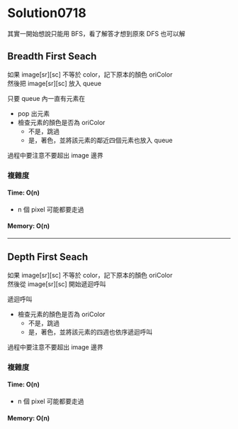# Solution0718

其實一開始想說只能用 BFS，看了解答才想到原來 DFS 也可以解

## Breadth First Seach

如果 image[sr][sc] 不等於 color，記下原本的顏色 oriColor  
然後把 image[sr][sc] 放入 queue

只要 queue 內一直有元素在
- pop 出元素
- 檢查元素的顏色是否為 oriColor
  - 不是，跳過
  - 是，著色，並將該元素的鄰近四個元素也放入 queue

過程中要注意不要超出 image 邊界

### 複雜度

#### Time: O(n)
- n 個 pixel 可能都要走過

#### Memory: O(n)

---

## Depth First Seach

如果 image[sr][sc] 不等於 color，記下原本的顏色 oriColor  
然後從 image[sr][sc] 開始遞迴呼叫

遞迴呼叫
- 檢查元素的顏色是否為 oriColor
  - 不是，跳過
  - 是，著色，並將該元素的四週也依序遞迴呼叫

過程中要注意不要超出 image 邊界

### 複雜度

#### Time: O(n)
- n 個 pixel 可能都要走過

#### Memory: O(n)
